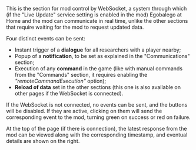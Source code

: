 This is the section for mod control by WebSocket, a system through which (if the "Live Update" service setting is enabled in the mod) Egobalego at Home and the mod can communicate in real time, unlike the other sections that require waiting for the mod to request updated data.

Four distinct events can be sent:
*   Instant trigger of a **dialogue** for all researchers with a player nearby;
*   Popup of a **notification**, to be set as explained in the "Communications" section;
*   Execution of any **command** in the game (like with manual commands from the "Commands" section, it requires enabling the _"remoteCommandExecution"_ option);
*   **Reload of data** set in the other sections (this one is also available on other pages if the WebSocket is connected).

If the WebSocket is not connected, no events can be sent, and the buttons will be disabled. If they are active, clicking on them will send the corresponding event to the mod, turning green on success or red on failure.

At the top of the page (if there is connection), the latest response from the mod can be viewed along with the corresponding timestamp, and eventual details are shown on the right.
